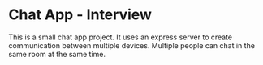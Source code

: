 # Chat App - Interview

This is a small chat app project. It uses an express server to create communication between multiple devices.
Multiple people can chat in the same room at the same time.
